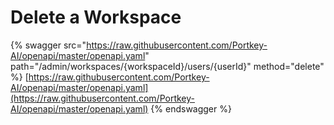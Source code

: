 # Delete a Workspace

{% swagger src="https://raw.githubusercontent.com/Portkey-AI/openapi/master/openapi.yaml" path="/admin/workspaces/{workspaceId}/users/{userId}" method="delete" %}
[https://raw.githubusercontent.com/Portkey-AI/openapi/master/openapi.yaml](https://raw.githubusercontent.com/Portkey-AI/openapi/master/openapi.yaml)
{% endswagger %}
